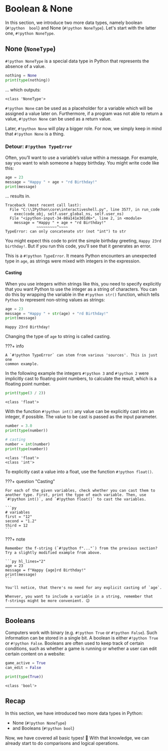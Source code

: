 # Boolean & None

In this section, we introduce two more data types, namely boolean (`#!python 
bool`) and None (`#!python NoneType`). Let's start with the latter one, 
`#!python NoneType`.

## None (`NoneType`)

`#!python NoneType` is a special data type in Python that represents the absence
of a value.

```py
nothing = None
print(type(nothing))
```

... which outputs:

```title=">>> Output"
<class 'NoneType'>
```

`#!python None` can be used as a placeholder for a variable which will be
assigned a value later on. Furthermore, if a program was not able to return 
a value, `#!python None` can be used as a return value. 

Later, `#!python None` will play a bigger role.
For now, we simply keep in mind that `#!python None` is a thing.


### Detour: `#!python TypeError`

Often, you’ll want to use a variable’s value within a message. For example, say
you want to wish someone a happy birthday. You might write code like this:

```py
age = 23
message = "Happy " + age + "rd Birthday!"
print(message)
```

... results in.

```pytb
Traceback (most recent call last):
  File "C:\\IPython\core\interactiveshell.py", line 3577, in run_code
    exec(code_obj, self.user_global_ns, self.user_ns)
  File "<ipython-input-34-80a141e301d6>", line 2, in <module>
    message = "Happy " + age + "rd Birthday!"
              ~~~~~~~~~^~~~~
TypeError: can only concatenate str (not "int") to str
```

You might expect this code to print the simple birthday greeting, `Happy
23rd birthday!`. But if you run this code, you’ll see that it generates an 
error.

This is a `#!python TypeError`. It means Python encounters an unexpected 
type in `age`, as strings were mixed with integers in the expression.

#### Casting

When you use integers within strings like this, you need to specify explicitly 
that you want Python to use the integer as a string of characters. 
You can do this by wrapping the variable in the `#!python str()`
function, which tells `Python` to represent non-string values as strings:

```py
age = 23
message = "Happy " + str(age) + "rd Birthday!"
print(message)
```

```title=">>> Output"
Happy 23rd Birthday!
```

Changing the type of `age` to string is called casting.

???+ info


    A `#!python TypeError` can stem from various 'sources'. This is just one 
    common example.

In the following example the integers `#!python 3` and `#!python 2` were 
implicitly cast to floating point numbers, to calculate the result, 
which is a floating point number.

```py
print(type(3 / 2))
```

```title=">>> Output"
<class 'float'>
```

With the function `#!python int()` any value can be explicitly cast into an 
integer, if possible. The value to be cast is passed as the input parameter.

```py
number = 3.0
print(type(number))

# casting
number = int(number)
print(type(number))
```

```title=">>> Output"
<class 'float'>
<class 'int'>
```

To explicitly cast a value into a float, use the function `#!python float()`.

???+ question "Casting"
    
    For each of the given variables, check whether you can cast them to
    another type. First, print the type of each variable. Then, use
    `#!python int()`, and `#!python float()` to cast the variables.
    
    ```py
    # variables
    first = "12"
    second = "1.2"
    third = 12
    ```

???+ note

    Remember the f-string (`#!python f"..."`) from the previous section?
    Try a slightly modified example from above.

    ```py hl_lines="2"
    age = 23
    message = f"Happy {age}rd Birthday!"
    print(message)
    ```
    
    You'll notice, that there's no need for any explicit casting of `age`.

    Whenver, you want to include a variable in a string, remember that 
    f-strings might be more convenient. 😉

---

## Booleans

Computers work with binary (e.g. `#!python True` or `#!python False`).
Such information can be stored in a single bit. A boolean is either
`#!python True` or `#!python False`. Booleans are often used to keep 
track of certain conditions, such as whether a game is running or whether a 
user can edit certain content on a website:

```py
game_active = True
can_edit = False

print(type(True))
```

```title=">>> Output"
<class 'bool'>
```

## Recap

In this section, we have introduced two more data types in Python:

- None (`#!python NoneType`)
- and Booleans (`#!python bool`)

Now, we have covered all basic types! 🎉 With that knowledge, we can already 
start to do comparisons and logical operations.
